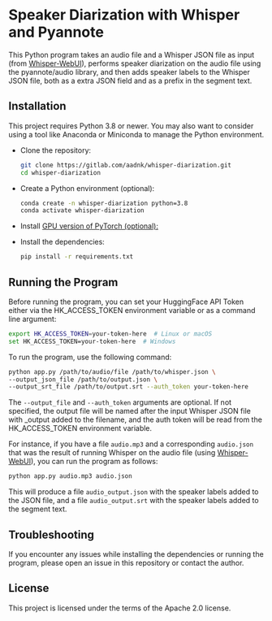 # Speaker Diarization with Whisper and Pyannote

This Python program takes an audio file and a Whisper JSON file as input (from [Whisper-WebUI](https://gitlab.com/aadnk/whisper-webui)), performs speaker diarization on the audio file using the pyannote/audio library, and then adds speaker labels to the Whisper JSON file, both as a extra JSON field and as a prefix in the segment text.

## Installation

This project requires Python 3.8 or newer. You may also want to consider using a tool like Anaconda or Miniconda to manage the Python environment.

* Clone the repository:

    ```bash
    git clone https://gitlab.com/aadnk/whisper-diarization.git
    cd whisper-diarization
    ````

* Create a Python environment (optional):

    ```bash
    conda create -n whisper-diarization python=3.8
    conda activate whisper-diarization
    ```
* Install [GPU version of PyTorch (optional):](https://pytorch.org/get-started/locally/)

* Install the dependencies:
    ```bash
    pip install -r requirements.txt
    ```

## Running the Program

Before running the program, you can set your HuggingFace API Token either via the HK_ACCESS_TOKEN environment variable or as a command line argument:

```bash
export HK_ACCESS_TOKEN=your-token-here  # Linux or macOS
set HK_ACCESS_TOKEN=your-token-here  # Windows
```
To run the program, use the following command:

```bash
python app.py /path/to/audio/file /path/to/whisper.json \
--output_json_file /path/to/output.json \
--output_srt_file /path/to/output.srt --auth_token your-token-here
```
The `--output_file` and `--auth_token` arguments are optional. If not specified, the output file will be named after the input Whisper JSON file with _output added to the filename, and the auth token will be read from the HK_ACCESS_TOKEN environment variable.

For instance, if you have a file `audio.mp3` and a corresponding `audio.json` that was the result of running Whisper on the audio file (using [Whisper-WebUI](https://gitlab.com/aadnk/whisper-webui)), you can run the program as follows:

```bash
python app.py audio.mp3 audio.json
```
This will produce a file `audio_output.json` with the speaker labels added to the JSON file, and a file `audio_output.srt` with the speaker labels added to the segment text.

## Troubleshooting

If you encounter any issues while installing the dependencies or running the program, please open an issue in this repository or contact the author.

## License

This project is licensed under the terms of the Apache 2.0 license.